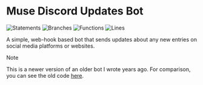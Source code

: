# Muse Discord Updates Bot

![Statements](https://img.shields.io/badge/statements-72.93%25-red.svg?style=flat)
![Branches](https://img.shields.io/badge/branches-73.3%25-red.svg?style=flat)
![Functions](https://img.shields.io/badge/functions-86.66%25-yellow.svg?style=flat)
![Lines](https://img.shields.io/badge/lines-72.93%25-red.svg?style=flat)

A simple, web-hook based bot that sends updates about any new entries on social media platforms or websites.

> [!NOTE]  
> This is a newer version of an older bot I wrote years ago. For comparison, you can see the old code [here](https://github.com/ncla/muse-data-bank).
